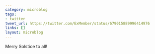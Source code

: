 ```yaml
---
category: microblog
tags:
- twitter
tweet_url: https://twitter.com/ExMember/status/679015889996414976
links: []
layout: microblog
---
```

Merry Solstice to all!
